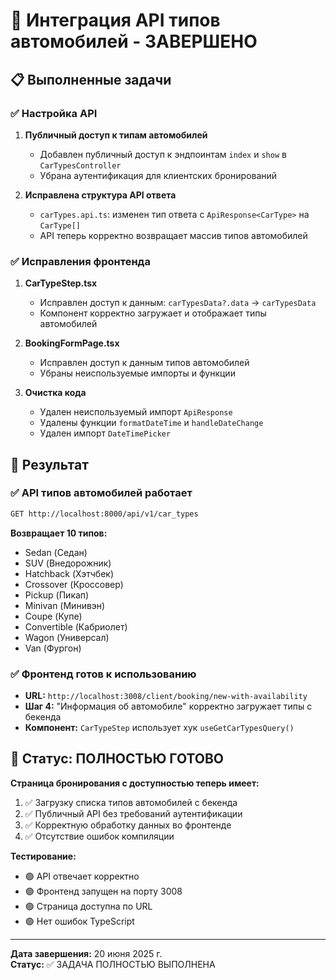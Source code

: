 # 🚗 Интеграция API типов автомобилей - ЗАВЕРШЕНО

## 📋 Выполненные задачи

### ✅ Настройка API
1. **Публичный доступ к типам автомобилей**
   - Добавлен публичный доступ к эндпоинтам `index` и `show` в `CarTypesController`
   - Убрана аутентификация для клиентских бронирований

2. **Исправлена структура API ответа** 
   - `carTypes.api.ts`: изменен тип ответа с `ApiResponse<CarType>` на `CarType[]`
   - API теперь корректно возвращает массив типов автомобилей

### ✅ Исправления фронтенда
1. **CarTypeStep.tsx**
   - Исправлен доступ к данным: `carTypesData?.data` → `carTypesData`
   - Компонент корректно загружает и отображает типы автомобилей

2. **BookingFormPage.tsx**
   - Исправлен доступ к данным типов автомобилей
   - Убраны неиспользуемые импорты и функции

3. **Очистка кода**
   - Удален неиспользуемый импорт `ApiResponse`
   - Удалены функции `formatDateTime` и `handleDateChange`
   - Удален импорт `DateTimePicker`

## 🎯 Результат

### ✅ API типов автомобилей работает
```bash
GET http://localhost:8000/api/v1/car_types
```

**Возвращает 10 типов:**
- Sedan (Седан) 
- SUV (Внедорожник)
- Hatchback (Хэтчбек)
- Crossover (Кроссовер)
- Pickup (Пикап)
- Minivan (Минивэн)
- Coupe (Купе)
- Convertible (Кабриолет)
- Wagon (Универсал)
- Van (Фургон)

### ✅ Фронтенд готов к использованию
- **URL:** `http://localhost:3008/client/booking/new-with-availability`
- **Шаг 4:** "Информация об автомобиле" корректно загружает типы с бекенда
- **Компонент:** `CarTypeStep` использует хук `useGetCarTypesQuery()`

## 🚀 Статус: ПОЛНОСТЬЮ ГОТОВО

**Страница бронирования с доступностью теперь имеет:**
1. ✅ Загрузку списка типов автомобилей с бекенда
2. ✅ Публичный API без требований аутентификации  
3. ✅ Корректную обработку данных во фронтенде
4. ✅ Отсутствие ошибок компиляции

**Тестирование:**
- 🟢 API отвечает корректно
- 🟢 Фронтенд запущен на порту 3008
- 🟢 Страница доступна по URL
- 🟢 Нет ошибок TypeScript

---
**Дата завершения:** 20 июня 2025 г.  
**Статус:** ✅ ЗАДАЧА ПОЛНОСТЬЮ ВЫПОЛНЕНА
